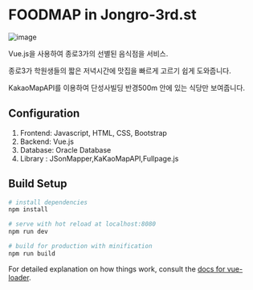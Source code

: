 # FOODMAP in Jongro-3rd.st
![image](https://user-images.githubusercontent.com/59683657/142772721-e4fe307c-3ca6-4244-bd19-3569bd88040b.png)

Vue.js을 사용하여 종로3가의 선별된 음식점을  서비스.

종로3가 학원생들의 짧은 저녁시간에 맛집을 빠르게 고르기 쉽게 도와줍니다.

KakaoMapAPI를 이용하여 단성사빌딩 반경500m 안에 있는 식당만 보여줍니다.

## Configuration

1. Frontend: Javascript, HTML, CSS, Bootstrap
2. Backend: Vue.js
3. Database: Oracle Database
4. Library : JSonMapper,KaKaoMapAPI,Fullpage.js

## Build Setup

``` bash
# install dependencies
npm install

# serve with hot reload at localhost:8080
npm run dev

# build for production with minification
npm run build
```

For detailed explanation on how things work, consult the [docs for vue-loader](http://vuejs.github.io/vue-loader).

